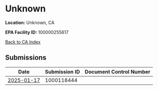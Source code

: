 # Unknown

**Location:** Unknown, CA

**EPA Facility ID:** 100000255617

[Back to CA Index](../../index.md)

## Submissions

| Date | Submission ID | Document Control Number |
|------|--------------|-------------------------|
| [2025-01-17](submissions/1000118444.md) | 1000118444 |  |
